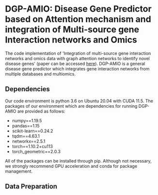 # DGP-AMIO: Disease Gene Predictor based on Attention mechanism and integration of Multi-source gene Interaction networks and Omics
The code implementation of 'Integration of multi-source gene interaction networks and omics data with graph attention networks to identify novel disease genes' (paper can be accessed [here](https://www.biorxiv.org/content/10.1101/2023.12.03.569371v2)).
DGP-AMIO is a general disease gene predictor which integrates gene interaction networks from multiple databases and multiomics.

## Dependencies
Our code environment is python 3.6 on Ubuntu 20.04 with CUDA 11.5. The packages of our environment which are dependencies for running DGP-AMIO are provided as follows:
* numpy==1.19.5
* pandas==1.15
* scikit-learn==0.24.2
* tqdm==4.63.1
* networkx==2.5.1
* torch==1.10.2+cu113
* torch_geometric==2.0.3

All of the packages can be installed through pip. Although not necessary, we strongly recommend GPU acceleration and conda for package management.

## Data Preparation
